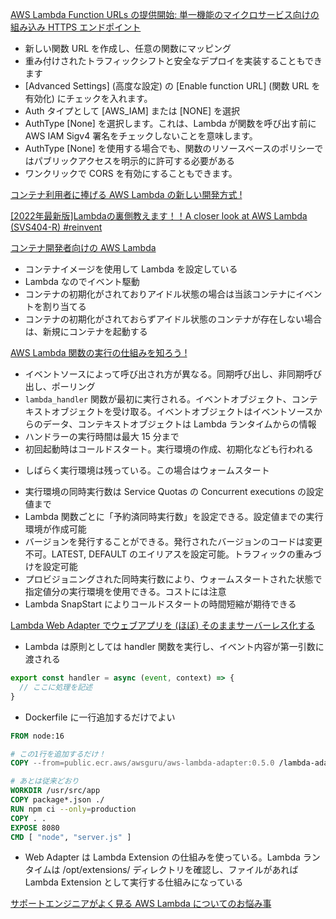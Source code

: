 
[AWS Lambda Function URLs の提供開始: 単一機能のマイクロサービス向けの組み込み HTTPS エンドポイント](https://aws.amazon.com/jp/blogs/news/announcing-aws-lambda-function-urls-built-in-https-endpoints-for-single-function-microservices/)

* 新しい関数 URL を作成し、任意の関数にマッピング
* 重み付けされたトラフィックシフトと安全なデプロイを実装することもできます
* [Advanced Settings] (高度な設定) の [Enable function URL] (関数 URL を有効化) にチェックを入れます。
* Auth タイプとして [AWS_IAM] または [NONE] を選択
* AuthType [None] を選択します。これは、Lambda が関数を呼び出す前に AWS IAM Sigv4 署名をチェックしないことを意味します。
* AuthType [None] を使用する場合でも、関数のリソースベースのポリシーではパブリックアクセスを明示的に許可する必要がある
* ワンクリックで CORS を有効にすることもできます。


[コンテナ利用者に捧げる AWS Lambda の新しい開発方式 !](https://aws.amazon.com/jp/builders-flash/202103/new-lambda-container-development/?awsf.filter-name=*all)


[[2022年最新版]Lambdaの裏側教えます！！A closer look at AWS Lambda (SVS404-R) #reinvent](https://dev.classmethod.jp/articles/reinvent2020-session-svs404/)


[コンテナ開発者向けの AWS Lambda](https://aws.amazon.com/jp/blogs/news/aws-lambda-for-the-containers-developer/)

* コンテナイメージを使用して Lambda を設定している
* Lambda なのでイベント駆動
* コンテナの初期化がされておりアイドル状態の場合は当該コンテナにイベントを割り当てる
* コンテナの初期化がされておらずアイドル状態のコンテナが存在しない場合は、新規にコンテナを起動する


[AWS Lambda 関数の実行の仕組みを知ろう !](https://aws.amazon.com/jp/builders-flash/202308/learn-lambda-function-execution/?awsf.filter-name=*all)

* イベントソースによって呼び出され方が異なる。同期呼び出し、非同期呼び出し、ポーリング
* `lambda_handler` 関数が最初に実行される。イベントオブジェクト、コンテキストオブジェクトを受け取る。イベントオブジェクトはイベントソースからのデータ、コンテキストオブジェクトは Lambda ランタイムからの情報
* ハンドラーの実行時間は最大 15 分まで
* 初回起動時はコールドスタート。実行環境の作成、初期化なども行われる
+ しばらく実行環境は残っている。この場合はウォームスタート
* 実行環境の同時実行数は Service Quotas の Concurrent executions の設定値まで
* Lambda 関数ごとに「予約済同時実行数」を設定できる。設定値までの実行環境が作成可能
* バージョンを発行することができる。発行されたバージョンのコードは変更不可。LATEST, DEFAULT のエイリアスを設定可能。トラフィックの重みづけを設定可能
* プロビジョニングされた同時実行数により、ウォームスタートされた状態で指定値分の実行環境を使用できる。コストには注意
* Lambda SnapStart によりコールドスタートの時間短縮が期待できる


[Lambda Web Adapter でウェブアプリを (ほぼ) そのままサーバーレス化する](https://aws.amazon.com/jp/builders-flash/202301/lambda-web-adapter/)

* Lambda は原則としては handler 関数を実行し、イベント内容が第一引数に渡される
```ts
export const handler = async (event, context) => {
  // ここに処理を記述
}
```
* Dockerfile に一行追加するだけでよい
```Dockerfile
FROM node:16

# この1行を追加するだけ！
COPY --from=public.ecr.aws/awsguru/aws-lambda-adapter:0.5.0 /lambda-adapter /opt/extensions/lambda-adapter

# あとは従来どおり
WORKDIR /usr/src/app
COPY package*.json ./
RUN npm ci --only=production
COPY . .
EXPOSE 8080
CMD [ "node", "server.js" ]
```
* Web Adapter は Lambda Extension の仕組みを使っている。Lambda ランタイムは /opt/extensions/ ディレクトリを確認し、ファイルがあれば Lambda Extension として実行する仕組みになっている


[サポートエンジニアがよく見る AWS Lambda についてのお悩み事](https://aws.amazon.com/jp/builders-flash/202410/lambda-faq-by-aws-support/)

